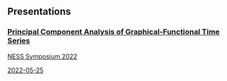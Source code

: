 ## Presentations

<a href="指定内容页面链接">
  <div class="pub-row">
    <div class="pub-text" style="width: 100%;">
      <h3>Principal Component Analysis of Graphical-Functional Time Series</h3>
      <p>NESS Symposium 2022</p>
      <p>2022-05-25</p>
    </div>
  </div>
</a>

